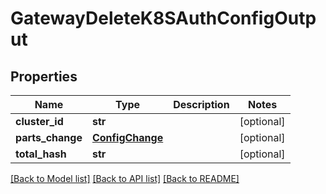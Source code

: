 # GatewayDeleteK8SAuthConfigOutput

## Properties
Name | Type | Description | Notes
------------ | ------------- | ------------- | -------------
**cluster_id** | **str** |  | [optional] 
**parts_change** | [**ConfigChange**](ConfigChange.md) |  | [optional] 
**total_hash** | **str** |  | [optional] 

[[Back to Model list]](../README.md#documentation-for-models) [[Back to API list]](../README.md#documentation-for-api-endpoints) [[Back to README]](../README.md)


